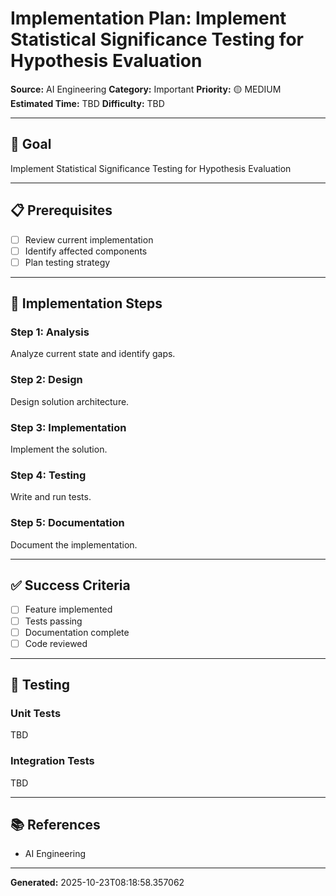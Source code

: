 # Implementation Plan: Implement Statistical Significance Testing for Hypothesis Evaluation

**Source:** AI Engineering
**Category:** Important
**Priority:** 🟡 MEDIUM
**Estimated Time:** TBD
**Difficulty:** TBD

---

## 🎯 Goal

Implement Statistical Significance Testing for Hypothesis Evaluation

---

## 📋 Prerequisites

- [ ] Review current implementation
- [ ] Identify affected components
- [ ] Plan testing strategy

---

## 🔧 Implementation Steps

### Step 1: Analysis

Analyze current state and identify gaps.

### Step 2: Design

Design solution architecture.

### Step 3: Implementation

Implement the solution.

### Step 4: Testing

Write and run tests.

### Step 5: Documentation

Document the implementation.

---

## ✅ Success Criteria

- [ ] Feature implemented
- [ ] Tests passing
- [ ] Documentation complete
- [ ] Code reviewed

---

## 🧪 Testing

### Unit Tests

TBD

### Integration Tests

TBD

---

## 📚 References

- AI Engineering

---

**Generated:** 2025-10-23T08:18:58.357062
